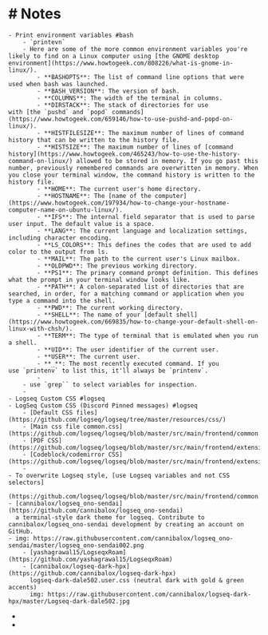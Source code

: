 # # Notes
	- Print environment variables #bash
		- `printevn`
		- Here are some of the more common environment variables you're likely to find on a Linux computer using [the GNOME desktop environment](https://www.howtogeek.com/808226/what-is-gnome-in-linux/).
			- **BASHOPTS**: The list of command line options that were used when bash was launched.
			- **BASH_VERSION**: The version of bash.
			- **COLUMNS**: The width of the terminal in columns.
			- **DIRSTACK**: The stack of directories for use with [the `pushd` and `popd` commands](https://www.howtogeek.com/659146/how-to-use-pushd-and-popd-on-linux/).
			- **HISTFILESIZE**: The maximum number of lines of command history that can be written to the history file.
			- **HISTSIZE**: The maximum number of lines of [command history](https://www.howtogeek.com/465243/how-to-use-the-history-command-on-linux/) allowed to be stored in memory. If you go past this number, previously remembered commands are overwritten in memory. When you close your terminal window, the command history is written to the history file.
			- **HOME**: The current user's home directory.
			- **HOSTNAME**: The [name of the computer](https://www.howtogeek.com/197934/how-to-change-your-hostname-computer-name-on-ubuntu-linux/).
			- **IFS**: The internal field separator that is used to parse user input. The default value is a space.
			- **LANG**: The current language and localization settings, including character encoding.
			- **LS_COLORS**: This defines the codes that are used to add color to the output from ls.
			- **MAIL**: The path to the current user's Linux mailbox.
			- **OLDPWD**: The previous working directory.
			- **PS1**: The primary command prompt definition. This defines what the prompt in your terminal window looks like.
			- **PATH**: A colon-separated list of directories that are searched, in order, for a matching command or application when you type a command into the shell.
			- **PWD**: The current working directory.
			- **SHELL**: The name of your [default shell](https://www.howtogeek.com/669835/how-to-change-your-default-shell-on-linux-with-chsh/).
			- **TERM**: The type of terminal that is emulated when you run a shell.
			- **UID**: The user identifier of the current user.
			- **USER**: The current user.
			- **_**: The most recently executed command. If you use `printenv` to list this, it'll always be `printenv`.
			-
		- use `grep`` to select variables for inspection.
		-
	- Logseq Custom CSS #logseq
	- LogSeq Custom CSS (Discord Pinned messages) #logseq
		- [Default CSS files](https://github.com/logseq/logseq/tree/master/resources/css/)
		- [Main css file common.css](https://github.com/logseq/logseq/blob/master/src/main/frontend/common.css)
		- [PDF CSS](https://github.com/logseq/logseq/blob/master/src/main/frontend/extensions/pdf)
		- [Codeblock/codemirror CSS](https://github.com/logseq/logseq/blob/master/src/main/frontend/extensions/code.css)
		-
	- To overwrite Logseq style, [use Logseq variables and not CSS selectors]
	  (https://github.com/logseq/logseq/blob/master/src/main/frontend/common.css)
	- [cannibalox/logseq_ono-sendai](https://github.com/cannibalox/logseq_ono-sendai)
	  a terminal-style dark theme for logseq. Contribute to cannibalox/logseq_ono-sendai development by creating an account on GitHub.
	- img: https://raw.githubusercontent.com/cannibalox/logseq_ono-sendai/master/logseq_ono-sendai002.png
		- [yashagrawal15/LogseqxRoam](https://github.com/yashagrawal15/LogseqxRoam)
		- [cannibalox/logseq-dark-hpx](https://github.com/cannibalox/logseq-dark-hpx)
		  logseq-dark-dale502.user.css (neutral dark with gold & green accents) 
		  img: https://raw.githubusercontent.com/cannibalox/logseq-dark-hpx/master/Logseq-dark-dale502.jpg
-
-
